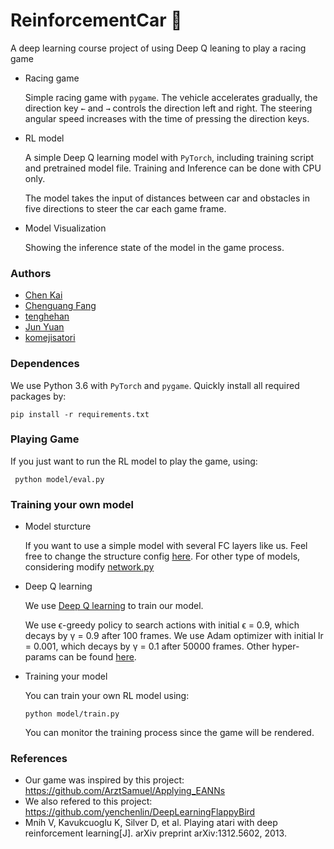 # ReinforcementCar 🚗
A deep learning course project of using Deep Q leaning to play a racing game

- Racing game
    
    Simple racing game with `pygame`. The vehicle accelerates gradually, the direction key `←` and `→` controls the direction left and right.
     The steering angular speed increases with the time of pressing the direction keys.
     
- RL model
    
    A simple Deep Q learning model with `PyTorch`, including training script and pretrained model file. Training and Inference can be done with CPU only.
    
    The model takes the input of distances between car and obstacles in five directions to steer the car each game frame.
    
    
- Model Visualization

    Showing the inference state of the model in the game process.
    
### Authors
   
   - [Chen Kai](https://github.com/ckmessi)
   - [Chenguang Fang](https://github.com/fangfcg)
   - [tenghehan](https://github.com/tenghehan)
   - [Jun Yuan](https://github.com/yuanjunyj)
   - [komejisatori](https://github.com/komejisatori)
   

### Dependences
    
   We use Python 3.6 with `PyTorch` and `pygame`. Quickly install all required packages by:
   
   ```
   pip install -r requirements.txt
   ```

### Playing Game

   If you just want to run the RL model to play the game, using:
   ```shell script
    python model/eval.py
   ```

### Training your own model
   - Model sturcture
    
        If you want to use a simple model with several FC layers like us. Feel free to change the structure config [here](https://github.com/komejisatori/ReinforcementCar/blob/master/model/config.py#L2).
         For other type of models, considering modify [network.py](https://github.com/komejisatori/ReinforcementCar/blob/master/model/network.py)
        
   - Deep Q learning
        
        We use [Deep Q learning](https://arxiv.org/abs/1312.5602) to train our model. 
        
        We use ϵ-greedy policy to search actions with initial ϵ = 0.9, which decays by γ = 0.9 after 100 frames. We use Adam optimizer with initial lr = 0.001, which decays by γ = 0.1 after 50000 frames.
        Other hyper-params can be found [here](https://github.com/komejisatori/ReinforcementCar/blob/master/model/config.py#L4).
   
   - Training your model
   
      You can train your own RL model using:
      ```shell script
      python model/train.py
      ```
      
      You can monitor the training process since the game will be rendered.
   
### References
- Our game was inspired by this project: https://github.com/ArztSamuel/Applying_EANNs
- We also refered to this project: https://github.com/yenchenlin/DeepLearningFlappyBird
- Mnih V, Kavukcuoglu K, Silver D, et al. Playing atari with deep reinforcement learning[J]. arXiv preprint arXiv:1312.5602, 2013.


